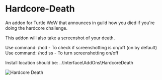 # Hardcore-Death
An addon for Turtle WoW that announces in guild how you died if you're doing the hardcore challenge.

This addon will also take a screenshot of your death.

Use command: /hcd - To check if screenshotting is on/off (on by default)
Use command: /hcd ss - To turn screenshotting on/off

Install location should be: ..\Interface\AddOns\HardcoreDeath

![Hardcore Death](https://github.com/Lexiebean/Hardcore-Death/raw/main/Preview.png)

